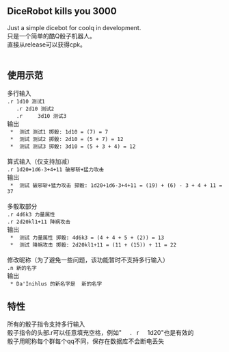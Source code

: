 DiceRobot kills you 3000
-----
Just a simple dicebot for coolq in development.<br> 
只是一个简单的酷Q骰子机器人。<br> 
直接从release可以获得cpk。<br> 
<br> 

使用示范
-----
多行输入<br>
`.r 1d10 测试1`<br> 
`   .r 2d10 测试2`<br> 
`   .r     3d10 测试3`<br> 
输出<br> 
` *  测试 测试1 掷骰: 1d10 = (7) = 7`<br> 
` *  测试 测试2 掷骰: 2d10 = (5 + 7) = 12`<br> 
` *  测试 测试3 掷骰: 3d10 = (5 + 3 + 4) = 12`<br> 
<br> 
算式输入（仅支持加减）<br> 
`.r 1d20+1d6-3+4+11 破邪斩+猛力攻击`<br> 
输出<br> 
` *  测试 破邪斩+猛力攻击 掷骰: 1d20+1d6-3+4+11 = (19) + (6) - 3 + 4 + 11 = 37`<br> 
<br> 
多骰取部分<br> 
`.r 4d6k3 力量属性`<br> 
`.r 2d20kl1+11 降祸攻击`<br> 
输出<br> 
` *  测试 力量属性 掷骰: 4d6k3 = (4 + 4 + 5 + (2)) = 13`<br> 
` *  测试 降祸攻击 掷骰: 2d20kl1+11 = (11 + (15)) + 11 = 22`<br> 
<br> 
修改昵称（为了避免一些问题，该功能暂时不支持多行输入）<br> 
`.n 新的名字`<br> 
输出<br> 
` * Da'Inihlus 的新名字是  新的名字`<br> 

特性
-----
所有的骰子指令支持多行输入<br> 
骰子指令的头部.r可以任意填充空格，例如"      .    r     1d20"也是有效的<br> 
骰子用昵称每个群每个qq不同，保存在数据库不会断电丢失<br> 
